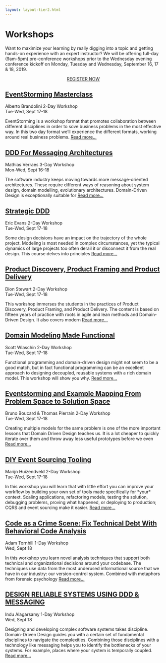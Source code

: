 ```yaml
---
layout: layout-tier2.html
---
```

<div class="container">
    <div class="col-lg-8 col-lg-offset-2">
        <h1 class="text-center">Workshops</h1>
        <p>Want to maximize your learning by really digging into a topic and getting hands-on experience with an expert instructor? We will be offering full-day (9am-5pm) pre-conference workshops prior to the Wednesday evening conference kickoff on Monday, Tuesday and Wednesday, September 16, 17 & 18, 2019.</p>
        <p></p>
        <div class="row">
            <div class="col-xs-12" align="center">
                <a class="btn" href="https://ti.to/eddd/explore-ddd-2019">REGISTER NOW</a>
            </div>
        </div>
    </div>
</div>
<div class="container workshops-index-page">
    <div class="col-lg-10 col-lg-offset-1">
        <!-- begin workshop element -->
        <div class="row">
            <div class="col-xs-12 col-sm-2">
                <div class="speaker-container">
                    <a href="eventstorming-masterclass.html"><div class="speaker-img alberto-brandolini"></div></a>
                    </div>
                </div>
            <div class="col-xs-12 col-sm-10 workshops-index-page--item">
                <h2><a href="eventstorming-masterclass.html">EventStorming Masterclass</a></h2>
                <p>
                    <span class="speaker-name">Alberto Brandolini</span>
                    <span class="duration">2-Day Workshop<br>Tue-Wed, Sept 17-18</span>
                </p>
                <p>EventStorming is a workshop format that promotes collaboration between different disciplines in order to sove business problems in the most effective way. In this two day format we’ll experience the different formats, working around real business problems. <a href="eventstorming-masterclass.html">Read more...</a></p>
            </div>
        </div>
        <!-- begin workshop element -->
        <div class="row">
            <div class="col-xs-12 col-sm-2">
                <div class="speaker-container">
                    <a href="ddd-for-messaging-architectures.html"><div class="speaker-img mathias-verraes"></div></a>
                    </div>
                </div>
            <div class="col-xs-12 col-sm-10 workshops-index-page--item">
                <h2><a href="ddd-for-messaging-architectures.html">DDD For Messaging Architectures</a></h2>
                <p>
                    <span class="speaker-name">Mathias Verraes</span>
                    <span class="duration">3-Day Workshop<br>Mon-Wed, Sept 16-18</span>
                </p>
                <p>The software industry keeps moving towards more message-oriented architectures. These require different ways of reasoning about system design, domain modelling, evolutionary architectures. Domain-Driven Design is exceptionally suitable for <a href="ddd-for-messaging-architectures.html">Read more...</a></p>
            </div>
        </div>
        <!-- begin workshop element -->
        <div class="row">
            <div class="col-xs-12 col-sm-2">
                <div class="speaker-container">
                    <a href="strategic-ddd.html"><div class="speaker-img eric-evans"></div></a>
                </div>
            </div>
            <div class="col-xs-12 col-sm-10 workshops-index-page--item">
                <h2><a href="strategic-ddd.html">Strategic DDD</a></h2>
                <p>
                    <span class="speaker-name">Eric Evans</span>
                    <span class="duration">2-Day Workshop<br>Tue-Wed, Sept 17-18</span>
                </p>
                <p>Some design decisions have an impact on the trajectory of the whole project. Modeling is most needed in complex circumstances, yet the typical dynamics of large projects too often derail it or disconnect it from the real design. This course delves into principles <a href="strategic-ddd.html">Read more...</a></p>
            </div>
        </div>
        <!-- begin workshop element -->
        <div class="row">
            <div class="col-xs-12 col-sm-2">
                <div class="speaker-container">
                    <a href="product-discovery-product-framing-and-product-delivery.html"><div class="speaker-img dion-stewart"></div></a>
                </div>
            </div>
            <div class="col-xs-12 col-sm-10 workshops-index-page--item">
                <h2><a href="product-discovery-product-framing-and-product-delivery.html">Product Discovery, Product Framing and Product Delivery</a></h2>
                <p>
                    <span class="speaker-name">Dion Stewart</span>
                    <span class="duration">2-Day Workshop<br>Tue-Wed, Sept 17-18</span>
                </p>
                <p>This workshop immerses the students in the practices of Product Discovery, Product Framing, and Product Delivery. The content is based on fifteen years of practice with roots in agile and lean methods and Domain-Driven Design. It also covers modern <a href="product-discovery-product-framing-and-product-delivery.html">Read more...</a></p>
            </div>
        </div>
        <!-- begin workshop element -->
        <div class="row">
            <div class="col-xs-12 col-sm-2">
                <div class="speaker-container">
                    <a href="domain-modeling-made-functional.html"><div class="speaker-img scott-wlaschin"></div></a>
                </div>
            </div>
            <div class="col-xs-12 col-sm-10 workshops-index-page--item">
                <h2><a href="domain-modeling-made-functional.html">Domain Modeling Made Functional</a></h2>
                <p>
                    <span class="speaker-name">Scott Wlaschin</span>
                    <span class="duration">2-Day Workshop<br>Tue-Wed, Sept 17-18</span>
                </p>
                <p>Functional programming and domain-driven design might not seem to be a good match, but in fact functional programming can be an excellent approach to designing decoupled, reusable systems with a rich domain model. This workshop will show you why. <a href="domain-modeling-made-functional.html">Read more...</a></p>
            </div>
        </div>
        <!-- begin workshop element -->
        <div class="row">
            <div class="col-xs-12 col-sm-2">
                <div class="speaker-container">
                    <a href="eventstorming-and-example-mapping-from-problem-space-to-solution-space.html"><div class="co-workshop-img bruno-and-thomas"></div></a>
                </div>
            </div>
            <div class="col-xs-12 col-sm-10 workshops-index-page--item">
                <h2><a href="eventstorming-and-example-mapping-from-problem-space-to-solution-space.html">Eventstorming and Example Mapping From Problem Space to Solution Space</a></h2>
                <p>
                    <span class="speaker-name">Bruno Boucard &amp; Thomas Pierrain</span>
                    <span class="duration">2-Day Workshop<br>Tue-Wed, Sept 17-18</span>
                </p>
                <p>Creating multiple models for the same problem is one of the more important lessons that Domain Driven Design teaches us. It is a lot cheaper to quickly iterate over them and throw away less useful prototypes before we even <a href="eventstorming-and-example-mapping-from-problem-space-to-solution-space.html">Read more...</a></p>
            </div>
        </div>
        <!-- begin workshop element -->
        <div class="row">
            <div class="col-xs-12 col-sm-2">
                <div class="speaker-container">
                    <a href="diy-event-sourcing-tooling.html"><div class="speaker-img marijn-huizendveld"></div></a>
                </div>
            </div>
            <div class="col-xs-12 col-sm-10 workshops-index-page--item">
                <h2><a href="diy-event-sourcing-tooling.html">DIY Event Sourcing Tooling</a></h2>
                <p>
                    <span class="speaker-name">Marijn Huizendveld</span>
                    <span class="duration">2-Day Workshop<br>Tue-Wed, Sept 17-18</span>
                </p>
                <p>In this workshop you will learn that with little effort you can improve your workflow by building your own set of tools made specifically for *your* context. Scaling applications, refactoring models, testing the solution, debugging problems, proving what happened, or deploying to production; CQRS and event sourcing make it easier. <a href="diy-event-sourcing-tooling.html">Read more...</a></p>
            </div>
        </div>
        <!-- begin workshop element -->
        <div class="row">
            <div class="col-xs-12 col-sm-2">
                <div class="speaker-container">
                    <a href="code-as-a-crime-scene.html"><div class="speaker-img adam-tornhill"></div></a>
                </div>
            </div>
            <div class="col-xs-12 col-sm-10 workshops-index-page--item">
                <h2><a href="code-as-a-crime-scene.html">Code as a Crime Scene: Fix Technical Debt With Behavioral Code Analysis</a></h2>
                <p>
                    <span class="speaker-name">Adam Tornhill</span>
                    <span class="duration">1-Day Workshop<br>Wed, Sept 18</span>
                </p>
                <p>In this workshop you learn novel analysis techniques that support both technical and organizational decisions around your codebase. The techniques use data from the most underused informational source that we have in our industry: our version-control system. Combined with metaphors from forensic psychology <a href="code-as-a-crime-scene.html">Read more...</a></p>
            </div>
        </div>
        <!-- begin workshop element -->
        <div class="row">
            <div class="col-xs-12 col-sm-2">
                <div class="speaker-container">
                    <a href="design-reliable-systems-using-ddd-and-messaging.html"><div class="speaker-img indu-alagarsamy"></div></a>
                </div>
            </div>
            <div class="col-xs-12 col-sm-10 workshops-index-page--item">
                <h2><a href="design-reliable-systems-using-ddd-and-messaging.html">DESIGN RELIABLE SYSTEMS USING DDD & MESSAGING</a></h2>
                <p>
                    <span class="speaker-name">Indu Alagarsamy</span>
                    <span class="duration">1-Day Workshop<br>Wed, Sept 18</span>
                </p>
                <p>Designing and developing complex software systems takes discipline. Domain-Driven Design guides you with a certain set of fundamental disciplines to navigate the complexities. Combining those disciplines with a technology like messaging helps you to identify the bottlenecks of your systems. For example, places where your system is temporally coupled. <a href="practical-ddd.html">Read more...</a></p>
            </div>
        </div>
    </div>
</div>
